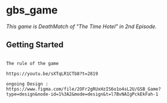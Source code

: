# gbs_game

*This game is DeathMatch of "The Time Hotel" in 2nd Episode.*


## Getting Started

```

The rule of the game 

https://youtu.be/sXTqLR1CTb8?t=2819

```

```ongoing Design : https://www.figma.com/file/2OFr2gRUxHzIS6o1o4sL2U/GSB_Game?type=design&node-id=1%3A2&mode=design&t=l7BvNAIgPckEkFah-1```

